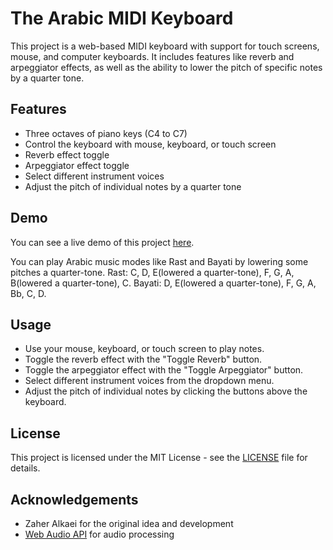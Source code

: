 # The Arabic MIDI Keyboard

This project is a web-based MIDI keyboard with support for touch screens, mouse, and computer keyboards. 
It includes features like reverb and arpeggiator effects, as well as the ability to lower the pitch of specific notes by a quarter tone.

## Features

- Three octaves of piano keys (C4 to C7)
- Control the keyboard with mouse, keyboard, or touch screen
- Reverb effect toggle
- Arpeggiator effect toggle
- Select different instrument voices
- Adjust the pitch of individual notes by a quarter tone

## Demo

You can see a live demo of this project [here](https://thearabicmidikeyboard.netlify.app/).

You can play Arabic music modes like Rast and Bayati by lowering some pitches a quarter-tone.
Rast: C, D, E(lowered a quarter-tone), F, G, A, B(lowered a quarter-tone), C.
Bayati: D, E(lowered a quarter-tone), F, G, A, Bb, C, D.

## Usage

- Use your mouse, keyboard, or touch screen to play notes.
- Toggle the reverb effect with the "Toggle Reverb" button.
- Toggle the arpeggiator effect with the "Toggle Arpeggiator" button.
- Select different instrument voices from the dropdown menu.
- Adjust the pitch of individual notes by clicking the buttons above the keyboard.


## License

This project is licensed under the MIT License - see the [LICENSE](LICENSE) file for details.

## Acknowledgements

- Zaher Alkaei for the original idea and development
- [Web Audio API](https://developer.mozilla.org/en-US/docs/Web/API/Web_Audio_API) for audio processing

